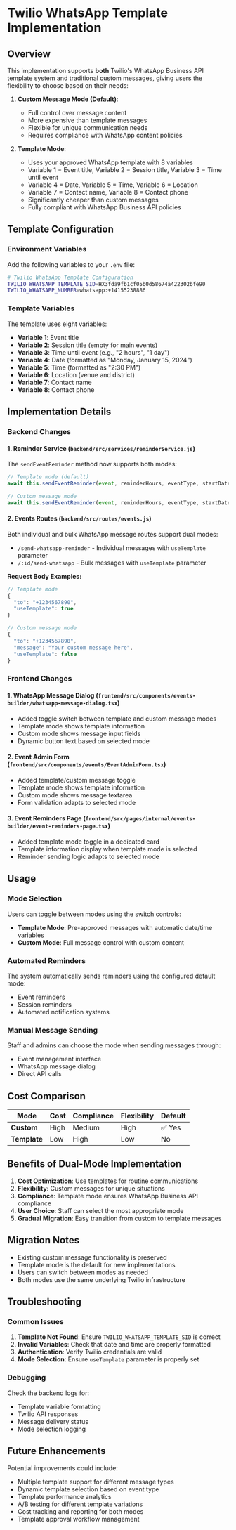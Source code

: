 # Twilio WhatsApp Template Implementation

## Overview

This implementation supports **both** Twilio's WhatsApp Business API template system and traditional custom messages, giving users the flexibility to choose based on their needs:

1. **Custom Message Mode (Default)**: 
   - Full control over message content
   - More expensive than template messages
   - Flexible for unique communication needs
   - Requires compliance with WhatsApp content policies

2. **Template Mode**: 
   - Uses your approved WhatsApp template with 8 variables
   - Variable 1 = Event title, Variable 2 = Session title, Variable 3 = Time until event
   - Variable 4 = Date, Variable 5 = Time, Variable 6 = Location
   - Variable 7 = Contact name, Variable 8 = Contact phone
   - Significantly cheaper than custom messages
   - Fully compliant with WhatsApp Business API policies

## Template Configuration

### Environment Variables

Add the following variables to your `.env` file:

```bash
# Twilio WhatsApp Template Configuration
TWILIO_WHATSAPP_TEMPLATE_SID=HX3fda9fb1cf05b0d58674a422302bfe90
TWILIO_WHATSAPP_NUMBER=whatsapp:+14155238886
```

### Template Variables

The template uses eight variables:
- **Variable 1**: Event title
- **Variable 2**: Session title (empty for main events)
- **Variable 3**: Time until event (e.g., "2 hours", "1 day")
- **Variable 4**: Date (formatted as "Monday, January 15, 2024")
- **Variable 5**: Time (formatted as "2:30 PM")
- **Variable 6**: Location (venue and district)
- **Variable 7**: Contact name
- **Variable 8**: Contact phone

## Implementation Details

### Backend Changes

#### 1. Reminder Service (`backend/src/services/reminderService.js`)

The `sendEventReminder` method now supports both modes:

```javascript
// Template mode (default)
await this.sendEventReminder(event, reminderHours, eventType, startDateTime, true);

// Custom message mode
await this.sendEventReminder(event, reminderHours, eventType, startDateTime, false);
```

#### 2. Events Routes (`backend/src/routes/events.js`)

Both individual and bulk WhatsApp message routes support dual modes:

- `/send-whatsapp-reminder` - Individual messages with `useTemplate` parameter
- `/:id/send-whatsapp` - Bulk messages with `useTemplate` parameter

**Request Body Examples:**
```javascript
// Template mode
{
  "to": "+1234567890",
  "useTemplate": true
}

// Custom message mode
{
  "to": "+1234567890",
  "message": "Your custom message here",
  "useTemplate": false
}
```

### Frontend Changes

#### 1. WhatsApp Message Dialog (`frontend/src/components/events-builder/whatsapp-message-dialog.tsx`)

- Added toggle switch between template and custom message modes
- Template mode shows template information
- Custom mode shows message input fields
- Dynamic button text based on selected mode

#### 2. Event Admin Form (`frontend/src/components/events/EventAdminForm.tsx`)

- Added template/custom message toggle
- Template mode shows template information
- Custom mode shows message textarea
- Form validation adapts to selected mode

#### 3. Event Reminders Page (`frontend/src/pages/internal/events-builder/event-reminders-page.tsx`)

- Added template mode toggle in a dedicated card
- Template information display when template mode is selected
- Reminder sending logic adapts to selected mode

## Usage

### Mode Selection

Users can toggle between modes using the switch controls:

- **Template Mode**: Pre-approved messages with automatic date/time variables
- **Custom Mode**: Full message control with custom content

### Automated Reminders

The system automatically sends reminders using the configured default mode:
- Event reminders
- Session reminders  
- Automated notification systems

### Manual Message Sending

Staff and admins can choose the mode when sending messages through:
- Event management interface
- WhatsApp message dialog
- Direct API calls

## Cost Comparison

| Mode | Cost | Compliance | Flexibility | Default |
|------|------|------------|-------------|---------|
| **Custom** | High | Medium | High | ✅ Yes |
| **Template** | Low | High | Low | No |

## Benefits of Dual-Mode Implementation

1. **Cost Optimization**: Use templates for routine communications
2. **Flexibility**: Custom messages for unique situations
3. **Compliance**: Template mode ensures WhatsApp Business API compliance
4. **User Choice**: Staff can select the most appropriate mode
5. **Gradual Migration**: Easy transition from custom to template messages

## Migration Notes

- Existing custom message functionality is preserved
- Template mode is the default for new implementations
- Users can switch between modes as needed
- Both modes use the same underlying Twilio infrastructure

## Troubleshooting

### Common Issues

1. **Template Not Found**: Ensure `TWILIO_WHATSAPP_TEMPLATE_SID` is correct
2. **Invalid Variables**: Check that date and time are properly formatted
3. **Authentication**: Verify Twilio credentials are valid
4. **Mode Selection**: Ensure `useTemplate` parameter is properly set

### Debugging

Check the backend logs for:
- Template variable formatting
- Twilio API responses
- Message delivery status
- Mode selection logging

## Future Enhancements

Potential improvements could include:
- Multiple template support for different message types
- Dynamic template selection based on event type
- Template performance analytics
- A/B testing for different template variations
- Cost tracking and reporting for both modes
- Template approval workflow management
